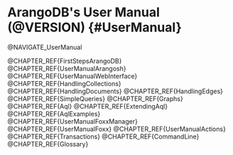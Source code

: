 ArangoDB's User Manual (@VERSION) {#UserManual}
===============================================

@NAVIGATE_UserManual

@CHAPTER_REF{FirstStepsArangoDB}
@CHAPTER_REF{UserManualArangosh}
@CHAPTER_REF{UserManualWebInterface}
@CHAPTER_REF{HandlingCollections}
@CHAPTER_REF{HandlingDocuments}
@CHAPTER_REF{HandlingEdges}
@CHAPTER_REF{SimpleQueries}
@CHAPTER_REF{Graphs}
@CHAPTER_REF{Aql}
@CHAPTER_REF{ExtendingAql}
@CHAPTER_REF{AqlExamples}
@CHAPTER_REF{UserManualFoxxManager}
@CHAPTER_REF{UserManualFoxx}
@CHAPTER_REF{UserManualActions}
@CHAPTER_REF{Transactions}
@CHAPTER_REF{CommandLine}
@CHAPTER_REF{Glossary}
